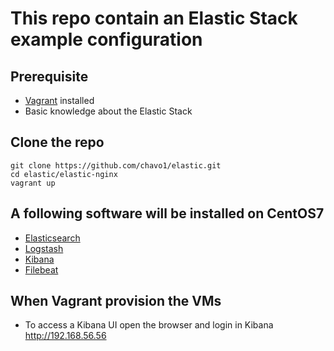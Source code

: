 # This repo contain an Elastic Stack example configuration

## Prerequisite

- [Vagrant](https://www.vagrantup.com/) installed
- Basic knowledge about the Elastic Stack

## Clone the repo

```
git clone https://github.com/chavo1/elastic.git
cd elastic/elastic-nginx
vagrant up
```
## A following software will be installed on CentOS7 
- [Elasticsearch](https://www.elastic.co/products/elasticsearch)
- [Logstash](https://www.elastic.co/products/logstash)
- [Kibana](https://www.elastic.co/products/kibana)
- [Filebeat](https://www.elastic.co/products/beats/filebeat)

## When Vagrant provision the VMs

- To access a Kibana UI open the browser and login in Kibana http://192.168.56.56
